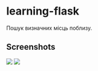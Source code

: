 # learning-flask
Пошук визначних місць поблизу.
## Screenshots
![](http://fs42.www.ex.ua/show/236733103/236733103.jpg)
![](http://fs42.www.ex.ua/show/236733107/236733107.jpg)
